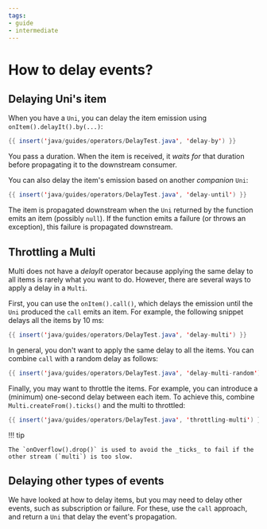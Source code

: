 ```yaml
---
tags:
- guide
- intermediate
---
```


# How to delay events?

## Delaying Uni's item

When you have a `Uni`, you can delay the item emission using `onItem().delayIt().by(...)`:

```java linenums="1"
{{ insert('java/guides/operators/DelayTest.java', 'delay-by') }}
```

You pass a duration.
When the item is received, it _waits for_  that duration before propagating it to the downstream consumer.

You can also delay the item's emission based on another _companion_ `Uni`:

```java linenums="1"
{{ insert('java/guides/operators/DelayTest.java', 'delay-until') }}
```

The item is propagated downstream when the `Uni` returned by the function emits an item (possibly `null`).
If the function emits a failure (or throws an exception), this failure is propagated downstream.

## Throttling a Multi

Multi does not have a _delayIt_ operator because applying the same delay to all items is rarely what you want to do.
However, there are several ways to apply a delay in a `Multi`.

First, you can use the `onItem().call()`, which delays the emission until the `Uni` produced the `call` emits an item.
For example, the following snippet delays all the items by 10 ms:

```java linenums="1"
{{ insert('java/guides/operators/DelayTest.java', 'delay-multi') }}
```

In general, you don't want to apply the same delay to all the items.
You can combine `call` with a random delay as follows:

```java linenums="1"
{{ insert('java/guides/operators/DelayTest.java', 'delay-multi-random') }}
```

Finally, you may want to throttle the items.
For example, you can introduce a (minimum) one-second delay between each item.
To achieve this, combine `Multi.createFrom().ticks()` and the multi to throttled:

```java linenums="1"
{{ insert('java/guides/operators/DelayTest.java', 'throttling-multi') }}
```

!!! tip
    
    The `onOverflow().drop()` is used to avoid the _ticks_ to fail if the other stream (`multi`) is too slow.

## Delaying other types of events

We have looked at how to delay items, but you may need to delay other events, such as subscription or failure.
For these, use the `call` approach, and return a `Uni` that delay the event's propagation.
